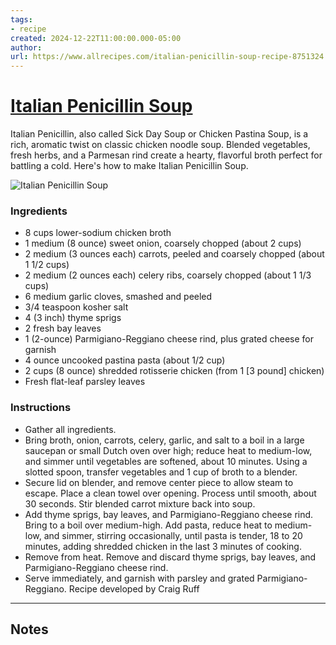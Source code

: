 ```yaml
---
tags: 
- recipe 
created: 2024-12-22T11:00:00.000-05:00
author: 
url: https://www.allrecipes.com/italian-penicillin-soup-recipe-8751324 
---
```


# [Italian Penicillin Soup](https://www.allrecipes.com/italian-penicillin-soup-recipe-8751324)

Italian Penicillin, also called Sick Day Soup or Chicken Pastina Soup, is a rich, aromatic twist on classic chicken noodle soup. Blended vegetables, fresh herbs, and a Parmesan rind create a hearty, flavorful broth perfect for battling a cold. Here's how to make Italian Penicillin Soup.

![Italian Penicillin Soup](https://www.allrecipes.com/thmb/iv1agqwSLukHA9IXjsROgtGksBQ=/1500x0/filters:no_upscale():max_bytes(150000):strip_icc()/8751324-Sick-Day-Soup-ddmfs-3x4-052-0e0b89bebdea41b7a2334b2a30f15f0a.jpg)

### Ingredients

- 8 cups lower-sodium chicken broth
- 1 medium (8 ounce) sweet onion, coarsely chopped (about 2 cups)
- 2 medium (3 ounces each) carrots, peeled and coarsely chopped (about 1 1/2 cups)
- 2 medium (2 ounces each) celery ribs, coarsely chopped (about 1 1/3 cups)
- 6 medium garlic cloves, smashed and peeled
- 3/4 teaspoon kosher salt
- 4 (3 inch) thyme sprigs
- 2 fresh bay leaves
- 1 (2-ounce) Parmigiano-Reggiano cheese rind, plus grated cheese for garnish
- 4 ounce uncooked pastina pasta (about 1/2 cup)
- 2 cups (8 ounce) shredded rotisserie chicken (from 1 [3 pound] chicken)
- Fresh flat-leaf parsley leaves

### Instructions

- Gather all ingredients.
- Bring broth, onion, carrots, celery, garlic, and salt to a boil in a large saucepan or small Dutch oven over high; reduce heat to medium-low, and simmer until vegetables are softened, about 10 minutes. Using a slotted spoon, transfer vegetables and 1 cup of broth to a blender.
- Secure lid on blender, and remove center piece to allow steam to escape. Place a clean towel over opening. Process until smooth, about 30 seconds. Stir blended carrot mixture back into soup.
- Add thyme sprigs, bay leaves, and Parmigiano-Reggiano cheese rind. Bring to a boil over medium-high. Add pasta, reduce heat to medium-low, and simmer, stirring occasionally, until pasta is tender, 18 to 20 minutes, adding shredded chicken in the last 3 minutes of cooking.
- Remove from heat. Remove and discard thyme sprigs, bay leaves, and Parmigiano-Reggiano cheese rind.
- Serve immediately, and garnish with parsley and grated Parmigiano-Reggiano. Recipe developed by Craig Ruff

-----

## Notes
